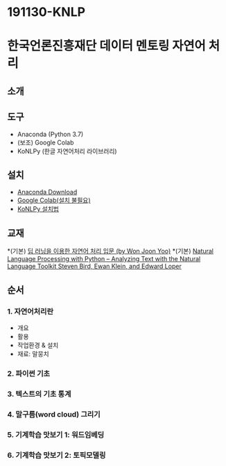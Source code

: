 # 191130-KNLP
# 한국언론진흥재단 데이터 멘토링 자연어 처리

## 소개

## 도구
* Anaconda (Python 3.7)
* (보조) Google Colab
* KoNLPy (한글 자연어처리 라이브러리)

## 설치
* [Anaconda Download](https://www.anaconda.com/distribution/)
* [Google Colab(설치 불필요)](https://colab.research.google.com/)
* [KoNLPy 설치법](https://konlpy-ko.readthedocs.io/ko/v0.4.3/install/)

## 교재
*(기본) [딥 러닝을 이용한 자연어 처리 입문 (by Won Joon Yoo)](https://wikidocs.net/book/2155)
*(기본) [Natural Language Processing with Python – Analyzing Text with the Natural Language Toolkit
Steven Bird, Ewan Klein, and Edward Loper](http://www.nltk.org/book/)

## 순서
### 1. 자연어처리란
  * 개요
  * 활용 
  * 작업환경 & 설치
  * 재료: 말뭉치

### 2. 파이썬 기초
<!-- NLTK 기반 -->

### 3. 텍스트의 기초 통계
<!-- NLTK 기반 -->

### 4. 말구름(word cloud) 그리기
<!-- 문레기 사례 기반 -->

### 5. 기계학습 맛보기 1: 워드임베딩
<!-- 새 사례 만들어야 -->

### 6. 기계학습 맛보기 2: 토픽모델링
<!-- 동성애 기사 기반 -->


